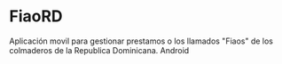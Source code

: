 # FiaoRD
Aplicación movil para gestionar prestamos o los llamados "Fiaos" de los colmaderos de la Republica Dominicana.
Android
